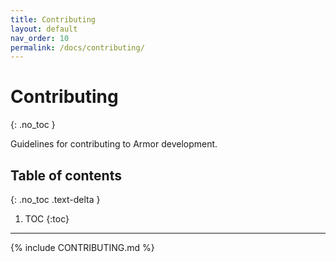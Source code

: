 ```yaml
---
title: Contributing
layout: default
nav_order: 10
permalink: /docs/contributing/
---
```


# Contributing
{: .no_toc }

Guidelines for contributing to Armor development.

## Table of contents
{: .no_toc .text-delta }

1. TOC
{:toc}

---

{% include CONTRIBUTING.md %}
